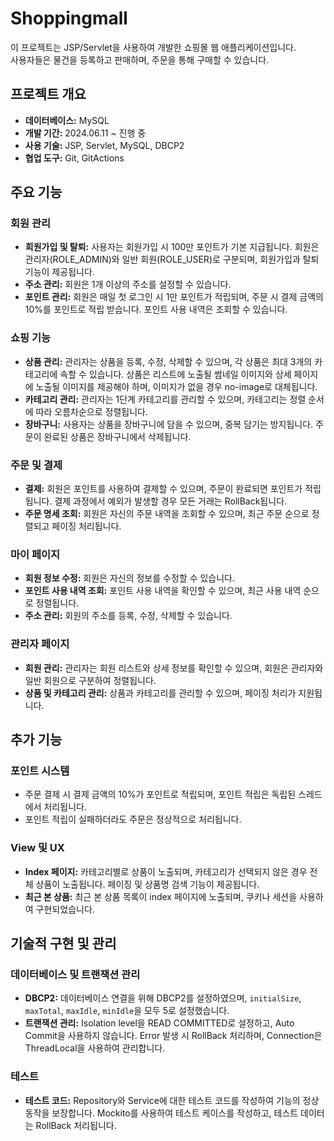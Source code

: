# Shoppingmall

이 프로젝트는 JSP/Servlet을 사용하여 개발한 쇼핑몰 웹 애플리케이션입니다.  
사용자들은 물건을 등록하고 판매하며, 주문을 통해 구매할 수 있습니다.

## 프로젝트 개요
- **데이터베이스:** MySQL
- **개발 기간:** 2024.06.11 ~ 진행 중
- **사용 기술:** JSP, Servlet, MySQL, DBCP2
- **협업 도구:** Git, GitActions

## 주요 기능

### 회원 관리
- **회원가입 및 탈퇴:** 사용자는 회원가입 시 100만 포인트가 기본 지급됩니다. 회원은 관리자(ROLE_ADMIN)와 일반 회원(ROLE_USER)로 구분되며, 회원가입과 탈퇴 기능이 제공됩니다.
- **주소 관리:** 회원은 1개 이상의 주소를 설정할 수 있습니다.
- **포인트 관리:** 회원은 매일 첫 로그인 시 1만 포인트가 적립되며, 주문 시 결제 금액의 10%를 포인트로 적립 받습니다. 포인트 사용 내역은 조회할 수 있습니다.

### 쇼핑 기능
- **상품 관리:** 관리자는 상품을 등록, 수정, 삭제할 수 있으며, 각 상품은 최대 3개의 카테고리에 속할 수 있습니다. 상품은 리스트에 노출될 썸네일 이미지와 상세 페이지에 노출될 이미지를 제공해야 하며, 이미지가 없을 경우 no-image로 대체됩니다.
- **카테고리 관리:** 관리자는 1단계 카테고리를 관리할 수 있으며, 카테고리는 정렬 순서에 따라 오름차순으로 정렬됩니다.
- **장바구니:** 사용자는 상품을 장바구니에 담을 수 있으며, 중복 담기는 방지됩니다. 주문이 완료된 상품은 장바구니에서 삭제됩니다.

### 주문 및 결제
- **결제:** 회원은 포인트를 사용하여 결제할 수 있으며, 주문이 완료되면 포인트가 적립됩니다. 결제 과정에서 예외가 발생할 경우 모든 거래는 RollBack됩니다.
- **주문 명세 조회:** 회원은 자신의 주문 내역을 조회할 수 있으며, 최근 주문 순으로 정렬되고 페이징 처리됩니다.

### 마이 페이지
- **회원 정보 수정:** 회원은 자신의 정보를 수정할 수 있습니다.
- **포인트 사용 내역 조회:** 포인트 사용 내역을 확인할 수 있으며, 최근 사용 내역 순으로 정렬됩니다.
- **주소 관리:** 회원의 주소를 등록, 수정, 삭제할 수 있습니다.

### 관리자 페이지
- **회원 관리:** 관리자는 회원 리스트와 상세 정보를 확인할 수 있으며, 회원은 관리자와 일반 회원으로 구분하여 정렬됩니다.
- **상품 및 카테고리 관리:** 상품과 카테고리를 관리할 수 있으며, 페이징 처리가 지원됩니다.

## 추가 기능

### 포인트 시스템
- 주문 결제 시 결제 금액의 10%가 포인트로 적립되며, 포인트 적립은 독립된 스레드에서 처리됩니다.
- 포인트 적립이 실패하더라도 주문은 정상적으로 처리됩니다.

### View 및 UX
- **Index 페이지:** 카테고리별로 상품이 노출되며, 카테고리가 선택되지 않은 경우 전체 상품이 노출됩니다. 페이징 및 상품명 검색 기능이 제공됩니다.
- **최근 본 상품:** 최근 본 상품 목록이 index 페이지에 노출되며, 쿠키나 세션을 사용하여 구현되었습니다.

## 기술적 구현 및 관리

### 데이터베이스 및 트랜잭션 관리
- **DBCP2:** 데이터베이스 연결을 위해 DBCP2를 설정하였으며, `initialSize`, `maxTotal`, `maxIdle`, `minIdle`을 모두 5로 설정했습니다.
- **트랜잭션 관리:** Isolation level을 READ COMMITTED로 설정하고, Auto Commit을 사용하지 않습니다. Error 발생 시 RollBack 처리하며, Connection은 ThreadLocal을 사용하여 관리합니다.

### 테스트
- **테스트 코드:** Repository와 Service에 대한 테스트 코드를 작성하여 기능의 정상 동작을 보장합니다. Mockito를 사용하여 테스트 케이스를 작성하고, 테스트 데이터는 RollBack 처리됩니다.
